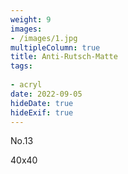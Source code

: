 ```yaml
---
weight: 9
images:
- /images/1.jpg
multipleColumn: true
title: Anti-Rutsch-Matte
tags:
 
- acryl
date: 2022-09-05
hideDate: true
hideExif: true
---
```

<p>
No.13
</p>
<p>
40x40
</p>
